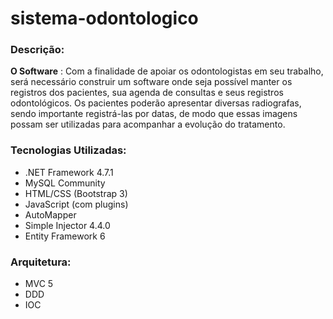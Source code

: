 # sistema-odontologico
### Descrição:
<b>O Software</b> : Com a finalidade de apoiar os odontologistas em seu trabalho, será
necessário construir um software onde seja possível manter os registros dos pacientes, sua
agenda de consultas e seus registros odontológicos. Os pacientes poderão apresentar
diversas radiografas, sendo importante registrá-las por datas, de modo que essas imagens
possam ser utilizadas para acompanhar a evolução do tratamento. 

### Tecnologias Utilizadas:
* .NET Framework 4.7.1
* MySQL Community
* HTML/CSS (Bootstrap 3)
* JavaScript (com plugins)
* AutoMapper
* Simple Injector 4.4.0
* Entity Framework 6

### Arquitetura:
* MVC 5
* DDD
* IOC
